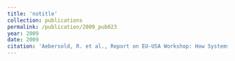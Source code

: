 ```yaml
---
title: 'notitle'
collection: publications
permalink: /publication/2009_pub023
year: 2009
date: 2009
citation: 'Aebersold, R. et al., Report on EU-USA Workshop: How Systems Biology Can Advance Cancer Research. 2009. <i>Molecular Oncology</i> <b>3</b>(1): 9-17.'
---
```

